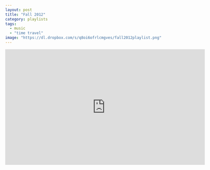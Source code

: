 ```yaml
---
layout: post
title: "Fall 2012"
category: playlists
tags: 
  - music
  - "time travel"
image: "https://dl.dropbox.com/s/q8oi6ofrlcmgves/fall2012playlist.png"
---
```


<iframe width="640" height="370" src="https://rd.io/i/QXaYuDNM4Ec/" frameborder="0">&nbsp;</iframe>

